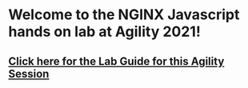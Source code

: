 # Welcome to the NGINX Javascript hands on lab at Agility 2021!

## [Click here for the Lab Guide for this Agility Session](https://clouddocs.f5.com/training/community/nginx/html/class3/class3.html)
